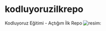 # kodluyoruzilkrepo
Kodluyoruz Eğitimi - Açtığım İlk Repo
![resim](https://tr.pinterest.com/pin/ATloZK7qjkpEYROY7QMUCUGWI7jPx8r4iQFAm1A6jOktL0JKFSSv52c/):